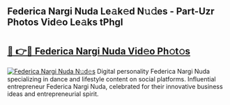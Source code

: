 ## Federica Nargi Nuda Le𝚊k𝚎d N𝚞𝚍es - Part-Uzr Photos Vid𝚎o Le𝚊ks tPhgI

# <h2><a href="http://fbcnctn.evod.top/?m=Federica+Nargi+Nuda">🔗 👉🔴 Federica Nargi Nuda Vid𝚎o Ph𝚘t𝚘s</a></h2>

[![Federica Nargi Nuda N𝚞d𝚎s](https://i.imgur.com/8V9OHl7.gif)](http://fbcnctn.evod.top/?m=Federica+Nargi+Nuda)
Digital personality Federica Nargi Nuda specializing in dance and lifestyle content on social platforms. Influential entrepreneur Federica Nargi Nuda, celebrated for their innovative business ideas and entrepreneurial spirit. 

